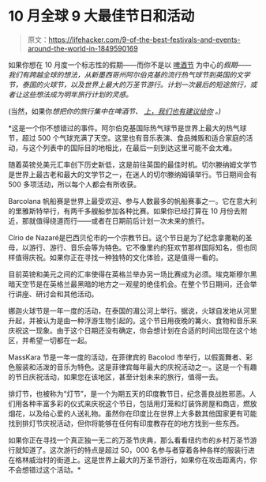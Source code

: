 # 10 月全球 9 大最佳节日和活动

> 原文：<https://lifehacker.com/9-of-the-best-festivals-and-events-around-the-world-in-1849590169>

如果你想在 10 月度一个标志性的假期——而你不是以 [啤酒节](https://lifehacker.com/eight-of-the-best-places-to-celebrate-oktoberfest-in-th-1849484369) 为中心的*假期——我们有跨越全球的想法，从新墨西哥州阿尔伯克基的流行热气球节到英国的文学节，泰国的火球节，以及世界上最大的万圣节游行。计划一次最后的短途旅行，或者让这些想法成为明年旅行计划的灵感。*

(当然，如果你*想把你的旅行集中在啤酒节、 [上，我们也有建议给你](https://lifehacker.com/eight-of-the-best-places-to-celebrate-oktoberfest-in-th-1849484369) 。)*

 *这是一个你不想错过的事件。阿尔伯克基国际热气球节是世界上最大的热气球节，超过 500 个气球充满了天空。这里也有音乐表演、食品摊贩和适合家庭的活动，与这个列表中的国际目的地相比，在最后一刻到达这里可能不会太难。

随着英镑兑美元汇率创下历史新低，这是前往英国的最佳时机。切尔滕纳姆文学节是世界上最古老和最大的文学节之一，在迷人的切尔滕纳姆镇举行。节日期间会有 500 多项活动，所以每个人都会有所收获。

Barcolana 帆船赛是世界上最受欢迎、参与人数最多的帆船赛事之一。它在意大利的里雅斯特举行，有两千多艘船参加各种比赛。如果你已经打算在 10 月份去附近，那就值得绕道而行——或者在日期前后计划一次未来的旅行。

Círio de Nazaré是巴西贝伦市的一个宗教节日。这个节日是为了纪念拿撒勒的圣母，以游行、游行、音乐会等为特色。它不像里约的狂欢节那样国际知名，但也同样值得庆祝。如果你正在寻找一种独特的文化体验，这是值得一看的。

目前英镑和美元之间的汇率使得在英格兰举办另一场比赛成为必须。埃克斯穆尔黑暗天空节是在英格兰最黑暗的地方之一观星的绝佳机会。在整个节日期间，还会举行讲座、研讨会和其他活动。

娜迦火球节是一年一度的活动，在泰国的湄公河上举行。据说，火球自发地从河里升起，并被认为是由一种浮游生物引起的。这个节日用夜晚的篝火、食物和音乐来庆祝这一现象。由于这个日期还没有确定，你会想计划在合适的时间出现在这个地区，并希望一切都在一起。

MassKara 节是一年一度的活动，在菲律宾的 Bacolod 市举行，以假面舞者、彩色服装和活泼的音乐为特色。这是菲律宾每年最大的庆祝活动之一。这是一个有趣的节日庆祝活动，如果您在该地区，甚至计划未来的旅行，值得一去。

排灯节，也被称为“灯节”，是一个为期五天的印度教节日，纪念善良战胜邪恶。人们用各种丰富多彩的仪式来庆祝这个节日，包括用灯笼和灯装饰房屋和商店，燃放烟花，以及给心爱的人送礼物。虽然你在印度比在世界上大多数其他国家更有可能找到排灯节庆祝活动，但你将能够在任何有印度教存在的地方找到一些东西。

如果你正在寻找一个真正独一无二的万圣节庆典，那么看看纽约市的乡村万圣节游行就知道了。这次游行的特点是超过 50，000 名参与者穿着各种各样的服装行进在格林威治村的街道上。这是世界上最大的万圣节游行，如果你在攻击距离内，你不会想错过这个活动。*